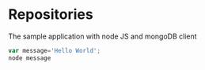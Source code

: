 # Repositories

The sample application with node JS and mongoDB client

```js
var message='Hello World';
node message
```
